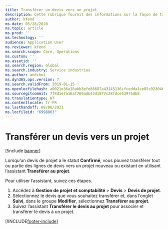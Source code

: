 ```yaml
---
title: Transférer un devis vers un projet
description: Cette rubrique fournit des informations sur la façon de transférer un devis vers un projet nouveau ou existant.
author: kfend
ms.date: 05/28/2020
ms.topic: article
ms.prod: ''
ms.technology: ''
audience: Application User
ms.reviewer: kfend
ms.search.scope: Core, Operations
ms.custom: ''
ms.assetid: ''
ms.search.region: Global
ms.search.industry: Service industries
ms.author: andchoi
ms.dyn365.ops.version: 7
ms.search.validFrom: 2019-01-15
ms.openlocfilehash: a0021e36a18abb3efe86687a43145136cfcedda1ce85c92304608bf2e7270598
ms.sourcegitcommit: 7f8d1e7a16af769adb43d1877c28fdce53975db8
ms.translationtype: HT
ms.contentlocale: fr-FR
ms.lasthandoff: 08/06/2021
ms.locfileid: "6998863"
---
```

# <a name="transfer-a-quotation-to-a-project"></a>Transférer un devis vers un projet

[!include [banner](../includes/banner.md)]

Lorsqu’un devis de projet a le statut **Confirmé**, vous pouvez transférer tout ou partie des lignes de devis vers un projet nouveau ou existant en utilisant l’assistant **Transférer au projet**. 

Pour utiliser l’assistant, suivez ces étapes.

1. Accédez à **Gestion de projet et comptabilité** > **Devis** > **Devis de projet**.
2. Sélectionnez le devis que vous souhaitez transférer et, dans l’onglet **Suivi**, dans le groupe **Modifier**, sélectionnez **Transférer au projet**.
3. Suivez l’assistant **Transférer le devis au projet** pour associer et transférer le devis à un projet.


[!INCLUDE[footer-include](../includes/footer-banner.md)]